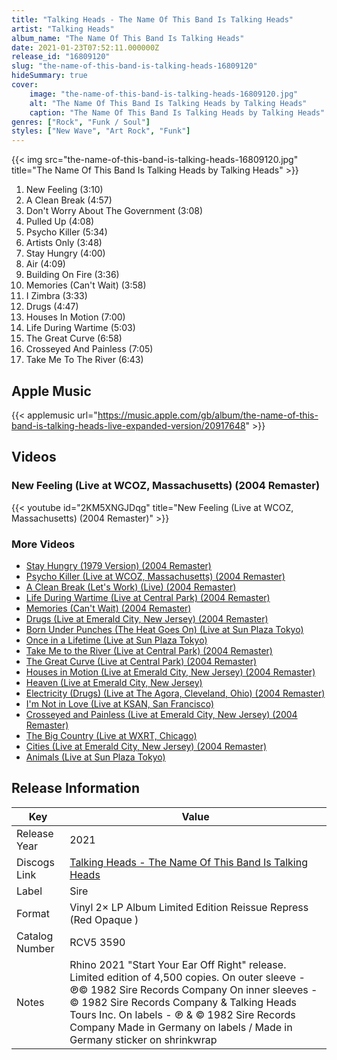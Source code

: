 ```yaml
---
title: "Talking Heads - The Name Of This Band Is Talking Heads"
artist: "Talking Heads"
album_name: "The Name Of This Band Is Talking Heads"
date: 2021-01-23T07:52:11.000000Z
release_id: "16809120"
slug: "the-name-of-this-band-is-talking-heads-16809120"
hideSummary: true
cover:
    image: "the-name-of-this-band-is-talking-heads-16809120.jpg"
    alt: "The Name Of This Band Is Talking Heads by Talking Heads"
    caption: "The Name Of This Band Is Talking Heads by Talking Heads"
genres: ["Rock", "Funk / Soul"]
styles: ["New Wave", "Art Rock", "Funk"]
---
```


{{< img src="the-name-of-this-band-is-talking-heads-16809120.jpg" title="The Name Of This Band Is Talking Heads by Talking Heads" >}}

<!-- section break -->

1. New Feeling (3:10)
2. A Clean Break (4:57)
3. Don't Worry About The Government (3:08)
4. Pulled Up (4:08)
5. Psycho Killer (5:34)
6. Artists Only (3:48)
7. Stay Hungry (4:00)
8. Air (4:09)
9. Building On Fire (3:36)
10. Memories (Can't Wait) (3:58)
11. I Zimbra (3:33)
12. Drugs (4:47)
13. Houses In Motion (7:00)
14. Life During Wartime (5:03)
15. The Great Curve (6:58)
16. Crosseyed And Painless (7:05)
17. Take Me To The River (6:43)

<!-- section break -->




## Apple Music
{{< applemusic url="https://music.apple.com/gb/album/the-name-of-this-band-is-talking-heads-live-expanded-version/20917648" >}}





## Videos
### New Feeling (Live at WCOZ, Massachusetts) (2004 Remaster)
{{< youtube id="2KM5XNGJDqg" title="New Feeling (Live at WCOZ, Massachusetts) (2004 Remaster)" >}}<br>

### More Videos

- [Stay Hungry (1979 Version) (2004 Remaster)](https://www.youtube.com/watch?v=q4TXwmtvOiI)
- [Psycho Killer (Live at WCOZ, Massachusetts) (2004 Remaster)](https://www.youtube.com/watch?v=nGhPaJw8p6c)
- [A Clean Break (Let's Work) (Live) (2004 Remaster)](https://www.youtube.com/watch?v=-vhtCe4PmHA)
- [Life During Wartime (Live at Central Park) (2004 Remaster)](https://www.youtube.com/watch?v=GTIkfzGiIyo)
- [Memories (Can't Wait) (2004 Remaster)](https://www.youtube.com/watch?v=d_DdC3PlVdo)
- [Drugs (Live at Emerald City, New Jersey) (2004 Remaster)](https://www.youtube.com/watch?v=nZ8GumPYT5E)
- [Born Under Punches (The Heat Goes On) (Live at Sun Plaza Tokyo)](https://www.youtube.com/watch?v=zJpzHoo4XAQ)
- [Once in a Lifetime (Live at Sun Plaza Tokyo)](https://www.youtube.com/watch?v=NCd5OCpeJjw)
- [Take Me to the River (Live at Central Park) (2004 Remaster)](https://www.youtube.com/watch?v=G6rUomO27G4)
- [The Great Curve (Live at Central Park) (2004 Remaster)](https://www.youtube.com/watch?v=2iYETa3pa6U)
- [Houses in Motion (Live at Emerald City, New Jersey) (2004 Remaster)](https://www.youtube.com/watch?v=9GG2oiTGGT0)
- [Heaven (Live at Emerald City, New Jersey)](https://www.youtube.com/watch?v=5uBKmnVi0r4)
- [Electricity (Drugs) (Live at The Agora, Cleveland, Ohio) (2004 Remaster)](https://www.youtube.com/watch?v=YBlj-a97HYI)
- [I'm Not in Love (Live at KSAN, San Francisco)](https://www.youtube.com/watch?v=MZgkcx3R1F0)
- [Crosseyed and Painless (Live at Emerald City, New Jersey) (2004 Remaster)](https://www.youtube.com/watch?v=z8ou1_b02NA)
- [The Big Country (Live at WXRT, Chicago)](https://www.youtube.com/watch?v=NDt-3V0x0XE)
- [Cities (Live at Emerald City, New Jersey) (2004 Remaster)](https://www.youtube.com/watch?v=wF9gUzSNUlw)
- [Animals (Live at Sun Plaza Tokyo)](https://www.youtube.com/watch?v=F53a0uGFAv8)


## Release Information
|  Key           | Value                                                |
| ---------------| ---------------------------------------------------- |
| Release Year   | 2021                                   |
| Discogs Link   | [Talking Heads - The Name Of This Band Is Talking Heads](https://www.discogs.com/release/16809120-Talking-Heads-The-Name-Of-This-Band-Is-Talking-Heads) |
| Label          | Sire |
| Format         | Vinyl 2× LP Album Limited Edition Reissue Repress (Red Opaque ) |
| Catalog Number | RCV5 3590 |
| Notes | Rhino 2021 "Start Your Ear Off Right" release.  Limited edition of 4,500 copies.  On outer sleeve - ℗© 1982 Sire Records Company On inner sleeves - © 1982 Sire Records Company & Talking Heads Tours Inc. On labels -  ℗ & © 1982 Sire Records Company  Made in Germany on labels / Made in Germany sticker on shrinkwrap |